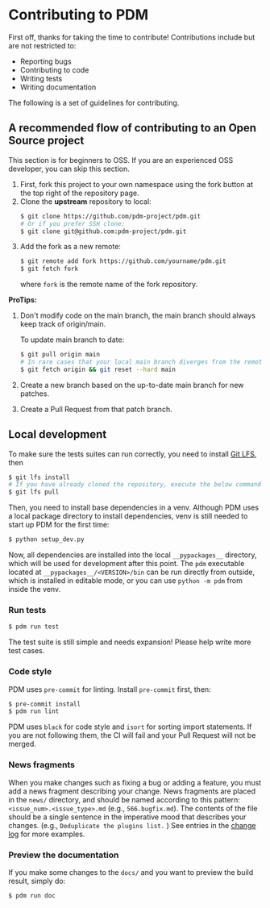 # Contributing to PDM

First off, thanks for taking the time to contribute! Contributions include but are not restricted to:

- Reporting bugs
- Contributing to code
- Writing tests
- Writing documentation

The following is a set of guidelines for contributing.

## A recommended flow of contributing to an Open Source project

This section is for beginners to OSS. If you are an experienced OSS developer, you can skip
this section.

1. First, fork this project to your own namespace using the fork button at the top right of the repository page.
2. Clone the **upstream** repository to local:
   ```bash
   $ git clone https://github.com/pdm-project/pdm.git
   # Or if you prefer SSH clone:
   $ git clone git@github.com:pdm-project/pdm.git
   ```
3. Add the fork as a new remote:
   ```bash
   $ git remote add fork https://github.com/yourname/pdm.git
   $ git fetch fork
   ```
   where `fork` is the remote name of the fork repository.

**ProTips:**

1. Don't modify code on the main branch, the main branch should always keep track of origin/main.

   To update main branch to date:

   ```bash
   $ git pull origin main
   # In rare cases that your local main branch diverges from the remote main:
   $ git fetch origin && git reset --hard main
   ```

2. Create a new branch based on the up-to-date main branch for new patches.
3. Create a Pull Request from that patch branch.

## Local development

To make sure the tests suites can run correctly, you need to install [Git LFS](https://git-lfs.github.com/), then

```bash
$ git lfs install
# If you have already cloned the repository, execute the below command as well.
$ git lfs pull
```

Then, you need to install base dependencies in a venv. Although PDM uses a local package directory to install
dependencies, venv is still needed to start up PDM for the first time:

```bash
$ python setup_dev.py
```

Now, all dependencies are installed into the local `__pypackages__` directory, which will be used for development
after this point. The `pdm` executable located at `__pypackages__/<VERSION>/bin` can be run directly from outside,
which is installed in editable mode, or you can use `python -m pdm` from inside the venv.

### Run tests

```bash
$ pdm run test
```

The test suite is still simple and needs expansion! Please help write more test cases.

### Code style

PDM uses `pre-commit` for linting. Install `pre-commit` first, then:

```bash
$ pre-commit install
$ pdm run lint
```

PDM uses `black` for code style and `isort` for sorting import statements. If you are not following them,
the CI will fail and your Pull Request will not be merged.

### News fragments

When you make changes such as fixing a bug or adding a feature, you must add a news fragment describing
your change. News fragments are placed in the `news/` directory, and should be named according to this
pattern: `<issue_num>.<issue_type>.md` (e.g., `566.bugfix.md`). The contents of the file should be a single sentence in the imperative
mood that describes your changes. (e.g., `Deduplicate the plugins list.` ) See entries in the [change log](/changelog) for more examples.

### Preview the documentation

If you make some changes to the `docs/` and you want to preview the build result, simply do:

```bash
$ pdm run doc
```
